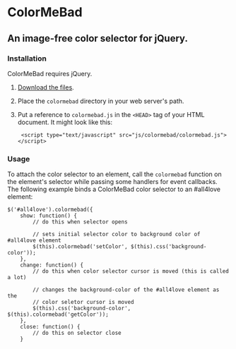 ColorMeBad
==========

An image-free color selector for jQuery.
----------------------------------------

### Installation

ColorMeBad requires jQuery.

1. [Download the files](https://github.com/jasonvolpe/ColorMeBad/zipball/master).
2. Place the `colormebad` directory in your web server's path.
3. Put a reference to `colormebad.js` in the `<HEAD>` tag of your HTML document. It might look like this:

        <script type="text/javascript" src="js/colormebad/colormebad.js"></script>

### Usage

To attach the color selector to an element, call the `colormebad` function on the element's selector while passing some handlers for event callbacks. The following example binds a ColorMeBad color selector to an #all4love element:

    $('#all4love').colormebad({
        show: function() {
            // do this when selector opens
            
            // sets initial selector color to background color of #all4love element
            $(this).colormebad('setColor', $(this).css('background-color'));
        },
        change: function() {
            // do this when color selector cursor is moved (this is called a lot)
            
            // changes the background-color of the #all4love element as the
            // color seletor cursor is moved
            $(this).css('background-color', $(this).colormebad('getColor'));
        },
        close: function() {
            // do this on selector close
        }

